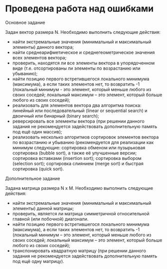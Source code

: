 # Проведена работа над ошибками

Основное задание

Задан вектор размера N. Необходимо выполнить следующие действия:
- найти экстремальные значения (минимальный и максимальный элементы) данного вектора;
- найти среднеарифметическое и среднегеометрическое значения всех элементов вектора;
- проверить, находятся ли все элементы вектора в упорядоченном виде (т.е. отсортированы ли элементы по возрастанию или убыванию);
- найти позицию первого встретившегося локального минимума (максимума), а если таких элементов нет, то возвратить -1 (локальный минимум - это элемент, который меньше любого из своих соседей; локальный максимум – это элемент, который больше любого из своих соседей);
- реализовать для элементов вектора два алгоритма поиска: линейный или последовательный (linear or sequential search) и двоичный или бинарный (binary search);
- реверсировать все элементы вектора (при решении данного задания не рекомендуется задействовать дополнительную память под ещё один массив);
- реализовать несколько алгоритмов сортировок элементов вектора по возрастанию и убыванию (рекомендуется для реализации как минимум следующие: сортировка обменом или пузырьковая сортировка (bubble sort), а также её улучшенные версии; сортировка вставками (insertion sort); сортировка выбором (selection sort); сортировка слиянием (merge sort) и быстрая сортировка (quick sort).

Дополнительное задание

Задана матрица размера N x M. Необходимо выполнить следующие действия:
- найти экстремальные значения (минимальный и максимальный элементы) данной матрицы;
- проверить, является ли матрица симметричной относительной главной (или побочной) диагонали.
- найти позицию первого встретившегося локального минимума (максимума), а если таких элементов нет, то возвратить -1 (локальный минимум –
это элемент, который меньше любого из своих соседей; локальный максимум – это элемент, который больше любого из своих соседей);
- транспонировать квадратную матрицу (при решении данного задания не рекомендуется задействовать дополнительную память под ещё одну матрицу).
